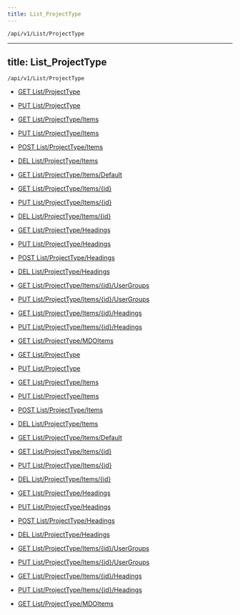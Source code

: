 ```yaml
---
title: List_ProjectType
---
```


```http
/api/v1/List/ProjectType
```

---
title: List_ProjectType
---

```http
/api/v1/List/ProjectType
```




* [GET List/ProjectType](v1ProjectTypeList_GetListDefinition.md)

* [PUT List/ProjectType](v1ProjectTypeList_SetListDefinition.md)

* [GET List/ProjectType/Items](v1ProjectTypeList_GetAll.md)

* [PUT List/ProjectType/Items](v1ProjectTypeList_PutAllProjectType.md)

* [POST List/ProjectType/Items](v1ProjectTypeList_PostProjectType.md)

* [DEL List/ProjectType/Items](v1ProjectTypeList_DeleteAllProjectType.md)

* [GET List/ProjectType/Items/Default](v1ProjectTypeList_CreateDefaultProjectType.md)

* [GET List/ProjectType/Items/{id}](v1ProjectTypeList_GetProjectType.md)

* [PUT List/ProjectType/Items/{id}](v1ProjectTypeList_PutProjectType.md)

* [DEL List/ProjectType/Items/{id}](v1ProjectTypeList_DeleteProjectType.md)

* [GET List/ProjectType/Headings](v1ProjectTypeList_GetProjectTypeHeadings.md)

* [PUT List/ProjectType/Headings](v1ProjectTypeList_PutProjectTypeHeadings.md)

* [POST List/ProjectType/Headings](v1ProjectTypeList_PostProjectTypeHeading.md)

* [DEL List/ProjectType/Headings](v1ProjectTypeList_DeleteProjectTypeHeadings.md)

* [GET List/ProjectType/Items/{id}/UserGroups](v1ProjectTypeList_GetProjectTypeUserGroupsForListItem.md)

* [PUT List/ProjectType/Items/{id}/UserGroups](v1ProjectTypeList_PutProjectTypeUserGroupsForListItem.md)

* [GET List/ProjectType/Items/{id}/Headings](v1ProjectTypeList_GetProjectTypeHeadingsForListItem.md)

* [PUT List/ProjectType/Items/{id}/Headings](v1ProjectTypeList_PutProjectTypeHeadingsForListItem.md)

* [GET List/ProjectType/MDOItems](v1ProjectTypeList_GetMDOList.md)


* [GET List/ProjectType](v1ProjectTypeList_GetListDefinition.md)

* [PUT List/ProjectType](v1ProjectTypeList_SetListDefinition.md)

* [GET List/ProjectType/Items](v1ProjectTypeList_GetAll.md)

* [PUT List/ProjectType/Items](v1ProjectTypeList_PutAllProjectType.md)

* [POST List/ProjectType/Items](v1ProjectTypeList_PostProjectType.md)

* [DEL List/ProjectType/Items](v1ProjectTypeList_DeleteAllProjectType.md)

* [GET List/ProjectType/Items/Default](v1ProjectTypeList_CreateDefaultProjectType.md)

* [GET List/ProjectType/Items/{id}](v1ProjectTypeList_GetProjectType.md)

* [PUT List/ProjectType/Items/{id}](v1ProjectTypeList_PutProjectType.md)

* [DEL List/ProjectType/Items/{id}](v1ProjectTypeList_DeleteProjectType.md)

* [GET List/ProjectType/Headings](v1ProjectTypeList_GetProjectTypeHeadings.md)

* [PUT List/ProjectType/Headings](v1ProjectTypeList_PutProjectTypeHeadings.md)

* [POST List/ProjectType/Headings](v1ProjectTypeList_PostProjectTypeHeading.md)

* [DEL List/ProjectType/Headings](v1ProjectTypeList_DeleteProjectTypeHeadings.md)

* [GET List/ProjectType/Items/{id}/UserGroups](v1ProjectTypeList_GetProjectTypeUserGroupsForListItem.md)

* [PUT List/ProjectType/Items/{id}/UserGroups](v1ProjectTypeList_PutProjectTypeUserGroupsForListItem.md)

* [GET List/ProjectType/Items/{id}/Headings](v1ProjectTypeList_GetProjectTypeHeadingsForListItem.md)

* [PUT List/ProjectType/Items/{id}/Headings](v1ProjectTypeList_PutProjectTypeHeadingsForListItem.md)

* [GET List/ProjectType/MDOItems](v1ProjectTypeList_GetMDOList.md)